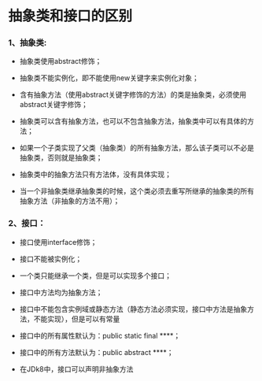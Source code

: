 # 抽象类和接口的区别

### 1、抽象类:

 - 抽象类使用abstract修饰；
 
 - 抽象类不能实例化，即不能使用new关键字来实例化对象；

 - 含有抽象方法（使用abstract关键字修饰的方法）的类是抽象类，必须使用abstract关键字修饰；

 - 抽象类可以含有抽象方法，也可以不包含抽象方法，抽象类中可以有具体的方法；

 - 如果一个子类实现了父类（抽象类）的所有抽象方法，那么该子类可以不必是抽象类，否则就是抽象类；

 - 抽象类中的抽象方法只有方法体，没有具体实现；

 - 当一个非抽象类继承抽象类的时候，这个类必须去重写所继承的抽象类的所有抽象方法（非抽象的方法不用）；

### 2、接口：

 - 接口使用interface修饰；

 - 接口不能被实例化；

 - 一个类只能继承一个类，但是可以实现多个接口；

 - 接口中方法均为抽象方法；

 - 接口中不能包含实例域或静态方法（静态方法必须实现，接口中方法是抽象方法，不能实现），但是可以有常量

 - 接口中的所有属性默认为：public static final ****；

 - 接口中的所有方法默认为：public abstract ****；

 - 在JDk8中，接口可以声明非抽象方法
